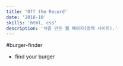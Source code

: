 ```yaml
---
title: 'Off the Record'
date: '2018-10'
skills: 'html, css'
description: '처음 만든 웹 페이지(정적 사이트).'
---
```


#burger-finder

- find your burger
